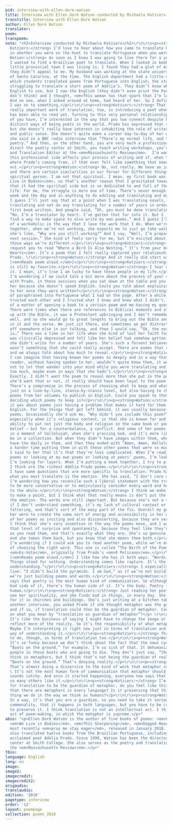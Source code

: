 ```yaml
---
pid: interview-with-ellen-dore-watson
title: Interview with Ellen Doré Watson conducted by Michaela Kotziers
transtitle: Interview with Ellen Doré Watson
author: Ellen Doré Watson
translator:
poem:
transpoem:
note: "<h2>Interview conducted by Michaela Kotziers</h2>\r\n\r\n<p><strong>Michaela
  Kotziers:</strong> I’d love to hear about how you came to translate Prado. I’m interested
  in whether you were on the hunt to translate Portuguese when you were in Brazil.</p>\r\n\r\n<p><strong>Ellen
  Watson:</strong> As soon as I knew I was going to live there for a year, I knew
  I wanted to find a Brazilian poet to translate. When I looked in bookstores in the
  little provincial town I was living in, I found they had a glut of male poets, and
  they didn’t appeal to me. My husband was working at the state university, University
  of Santa Catarina, at the time. The English department had a little magazine in
  which students translated poems from Portuguese into English; the students were
  struggling to translate a short poem of Adélia’s. They didn’t know which idiom in
  English to use, but I saw the English (they didn’t even print the Portuguese, I
  don’t think) and I thought, <em>This woman has that spark that I’m looking for</em>.
  And no one, when I asked around at home, had heard of her. So I definitely thought
  I was on to something.</p>\r\n\r\n<p><strong>Kotziers:</strong> That’s part of the
  really important work of translation, too, is introducing a poet whom no one else
  has been able to read yet. Turning to this very personal relationship that the two
  of you have, I’m interested in the way that you two connect despite having very
  distinct ways of being poets in the world. Prado has expressed that she’s an author,
  but she doesn’t really have interest in inhabiting the role of writer in the professional
  and public sense. She doesn’t quite make a career day-to-day of her writing, and
  she said in a BBC radio interview that “There’s my normal life, and then there’s
  poetry.” And then, on the other hand, you are very much a professional writer. You
  direct the poetry center at Smith, you teach writing workshops, you’re the Poetry
  and Translation Editor at the <em>Massachusetts Review</em>.  I’m wondering how
  this professional side affects your process of writing and if, when trying to understand
  where Prado’s coming from, if that ever felt like something that needed to be worked
  out.</p>\r\n<p><strong>Watson:</strong> No, not really. We have an incredible bond,
  and there are certain similarities in our fervor for different things. She is the
  spiritual person. I am not that spiritual. I mean, my first book was called <em>We
  Live in Bodies</em>, so that’s another reason that I gravitated towards her work:
  that it had the spiritual side but is so dedicated to and full of the body and daily
  life. For me, the struggle is more one of time. There’s never enough time in the
  week and the day and in anything to do editing and translating and my own writing.
  I guess I’ll just say that at a point when I was translating novels, I had to quit
  translating and not do any translating for a number of years in order to get my
  first book written. And people said, “Oh, you must be done translating.” And I said,
  “No, I’m a translator by heart. I’ve gotten that far into it. But I just have to
  find a way to make space to also write my own poems.” And I guess I’m a little bit
  of a workaholic in the way that I love the work that I do. When we’re in Divinopolis
  together, when we’re not working, she expects me to just go take walks, relax, and
  she’s like, “Why are you still working?” And I say, “Well, I’m preparing for our
  next session.” She kind of feels sorry for me, but I’m excited about this! So in
  those ways we’re different.</p>\r\n\r\n<p><strong>Kotziers:</strong> I’d like to
  request you to read “Where a Bird Is Also Nesting.” It’s from your book <em>Dogged
  Hearts</em>. It’s a poem that I felt really captured your relationship with Adélia
  Prado. \r\n\r\n<p><strong>Watson:</strong> And it really did start with this pineapple.
  [<em>Reads poem aloud.</em>]</p>\r\n\r\n<p><strong>Kotziers:</strong> The last line
  is still my favorite.</p>\r\n\r\n<p><strong>Watson:</strong> I tear up when I say
  it. I mean, it’s true I am lucky to have these people in my life.</p>\r\n\r\n<p><strong>Kotziers:</strong>
  I’m wondering if we could talk a bit more about the process of your collaboration
  with Prado, in those sessions when you sat down at the table and you wrote with
  her because she doesn’t speak English. Could you talk about explaining your translations
  to her once they were written?</p>\r\n\r\n<p><strong>Watson:</strong> Well, I sort
  of paraphrased into Portuguese what I had on the page. After a while, when we both
  trusted each other and I trusted what I knew and knew what I didn’t, it was more
  of a matter of opening a book to a certain poem and me having my questions ready.
  There were times when there are references to Biblical moments and although I grew
  up with the Bible, it was a Protestant upbringing and I don’t remember it all that
  well, and so she would go to great lengths to bring out the Bible and show me what’s
  in it and the verse. We just sit there, and sometimes we get distracted and wander
  off somewhere else in our talking, and then I would say, “Ok, the next question
  is…” There was a time in her life when she kind of lost her faith for a while. She
  was clinically depressed and felt like her belief had somehow gotten frail, and
  she didn’t write for a number of years. She’s such a fervent believer that doubt
  wasn’t something that she could really accept. There are poems that refer to that,
  and we always talk about how much to reveal.</p>\r\n<p><strong>Kotziers:</strong>
  I can imagine that having known her poems so deeply and in a way that any other
  reader, without having spoken to her, wouldn’t quite know them, it would be difficult
  not to let that wander into your mind while you were translating and let it show
  too much, maybe even in ways that she hadn’t.</p>\r\n\r\n<p><strong>Watson:</strong>
  Exactly. I didn’t want the poem to reveal more than she put in the poem. Whether
  she’d want that or not, it really should have been loyal to the poem.</p>\r\n\r\n<p><strong>Kotziers:</strong>
  There’s a compromise in the process of choosing what to keep and what to omit. Not
  just on a line-by-line, stanza-by-stanza level, but also having to choose which
  poems from her volumes to publish in English. Could you speak to that process of
  deciding which poems to keep in?</p>\r\n\r\n<p><strong>Watson:</strong> Sometimes
  it was about poems just having a problem that makes it hard for them to work in
  English. For the things that get left behind, it was usually because they’re weaker
  poems. Occasionally she’d ask me, “Why didn’t you include this poem?” and I’d say,
  especially when it’s religious content, is that she is known for and unique in her
  ability to put not just the body and religion in the same book or poem — sex and
  belief — but for a counterbalance, a conflict. And some of her poems are just written
  in a moment of hallelujah, when she’s praising God, and it’s more likely they could
  be in a collection. But when they didn’t have images within them, when they didn’t
  have the daily in them, and then they ended with “Amen, Amen, Hallelujah,” I had
  a harder time putting them in with these other poems that were so much more substantial.
  I said to her that it’s that they’re less complicated. When I’m reading student
  poems or looking at my own poems or looking at peers’ poems, I’m looking for complexity.
  I’m looking for layers. When I’m putting a book together, I try to pick out what
  I think are the richest Adélia Prado poems.</p>\r\n\r\n\r\n<p><strong>Kotziers:</strong>
  I have some questions that are more specific to translation. Prado has said that
  what you must translate is the emotion. She has said, “I don’t care about the word.”
  I’m wondering how you reconcile such a liberal statement with the translator’s impulse
  to be more conservative or to meticulously consider every word and how it relates
  to the whole.</p>\r\n\r\n<p><strong>Watson:</strong> I think we make blanket statements
  to make a point, but I think what that really means is don’t put the word above
  the emotion. The words are still important. But because she’s not a veiled poet,
  if I don’t understand something, it’s my lack of cultural context or Portuguese
  faltering, and that’s sort of the easy part of the fix. Overall my goals in translating
  her were to create the same sort of energy and accessibility in her work. I think
  of her poems as inviting and also disconcerting, because they are very open-armed.
  I think that she’s very inventive in the way the poems move, and I want to keep
  that level of surprise and spontaneity, because they feel like they’re just happening
  as you read them, and that’s exactly what they are. She’s so genuine. She says things
  and she takes them back, but you know that she means them both.</p>\r\n\r\n<p><strong>Kotziers:</strong>
  I’m wondering if I could ask you to read another poem, while we’re on the topic
  of choosing the right word. This one is called “The Birth of the Poem.” It’s in
  <em>Ex-Voto</em>, originally from Prado’s <em>O Pelicano</em>.</p>\r\n\r\n<p><strong>Watson:</strong>
  [<em>Reads poem aloud.</em>] I like how she has it both ways. “Words stand for things.
  Things stand for nothing. Understanding comes like rapture. It’s the same as not
  understanding.”</p>\r\n\r\n<p><strong>Kotziers:</strong> I especially love the last
  line: “I didn’t build the pyramids. I am God,” as if we’re not building things;
  we’re just building poems and words.</p>\r\n\r\n<p><strong>Watson:</strong> She
  says that poetry is the most human kind of communication. So although there’s the
  God side of it, there’s the human side of it. It’s the body. Poetry is the most
  human.</p>\r\n\r\n<p><strong>Kotziers:</strong> Just reading her poetry you can
  see her spirituality, and she finds God in things, in every day. She’s not searching
  for it in churches and buildings. She’s just writing at a kitchen table.</p>\r\n<p>In
  another interview, you asked Prado if she thought metaphor was the guardian of reality,
  and if so, if translation could then be the guardian of metaphor. Could you elaborate
  on what you mean by “translation as guardian of metaphor”?</p> \r\n\r\n<p><strong>Watson:</strong>
  It’s like the business of saying I might have to change the image or metaphor to
  reflect more of the reality. So it’s the responsibility of what metaphor you choose.
  Maybe I’m interpreting it right now just in terms of translation and there’s a broader
  way of understanding it.</p>\r\n\r\n<p><strong>Kotziers:</strong> That makes sense
  to me, though, in terms of translation too.</p>\r\n\r\n<p><strong>Watson:</strong>
  It’s so funny because we don’t think about the fact that the news cycle uses it.
  “Boots on the ground,” for example. I’m so sick of that. It dehumanizes boots. It’s
  people in those boots who are going to die. They don’t just say, “the troops.” We
  think in metaphors, but I think that’s not being the guardian of reality to say,
  “Boots on the ground.” That’s denying reality.</p>\r\n\r\n<p><strong>Kotziers:</strong>
  That’s almost doing a disservice to the kind of work that metaphor could be doing.</p>\r\n\r\n<p><strong>Watson:</strong>
  \ It’s not the most human form of communication that metaphor should be doing. It
  sounds catchy. And once it started happening, everyone now says that phrase and
  so many others like it.</p>\r\n\r\n<p><strong>Kotziers:</strong> I’m wondering,
  for translation to be the guardian of metaphor, do you feel like this means realizing
  that there are metaphors in every language? Is it preserving that this is a powerful
  thing we do in the way we think as humans?</p>\r\n\r\n<p><strong>Watson:</strong>
  In a way, it’s that you are a guardian, so you need to take it seriously. It’s the
  commonality, that it happens in both languages, but you have to be creative in order
  to preserve it. I think translation is not an intellectual act. I think it’s an
  act of poem-making, in which the metaphor is supreme.</p>"
abio: "<p>Ellen Doré Watson is the author of five books of poems: <em>Ladder Music</em>,
  <em>We Live in Bodies</em>, <em>This Sharpening</em>, <em>Dogged Hearts</em> and
  most recently <em>pray me stay eager</em>, released in January 2018. Watson has
  also translated twelve books from the Brazilian Portuguese, including works by the
  acclaimed poet Adélia Prado. Since 1999, Watson has been the director of the poetry
  center at Smith College. She also serves as the poetry and translation editor of
  the <em>Massachusetts Review</em>.</p>"
tbio:
language: English
lang: en
image:
image2:
imagecredit:
imagecredit2:
origaudio:
translaudio:
edition: '2018'
pagetype: interview
order: '12'
layout: poempage
collection: poems_2018
---
```

